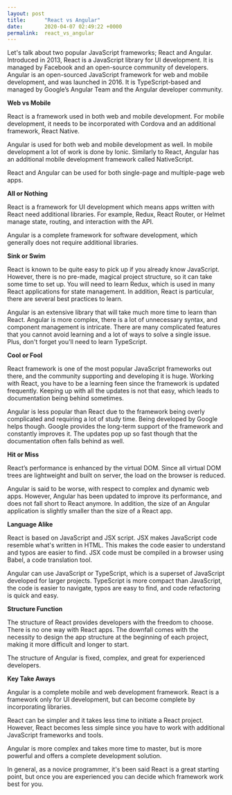```yaml
---
layout: post
title:      "React vs Angular"
date:       2020-04-07 02:49:22 +0000
permalink:  react_vs_angular
---
```



Let's talk about two popular JavaScript frameworks; React and Angular. Introduced in 2013, React is a JavaScript library for UI development. It is managed by Facebook and an open-source community of developers. Angular is an open-sourced JavaScript framework for web and mobile development, and was launched in 2016. It is TypeScript-based and managed by Google’s Angular Team and the Angular developer community.

**Web vs Mobile**

React is a framework used in both web and mobile development. For mobile development, it needs to be incorporated with Cordova and an additional framework, React Native.

Angular is used for both web and mobile development as well. In mobile development a lot of work is done by Ionic. Similarly to React, Angular has an additional mobile development framework called NativeScript. 

React and Angular can be used for both single-page and multiple-page web apps.

**All or Nothing**

React is a framework for UI development which means apps written with React need additional libraries. For example, Redux, React Router, or Helmet manage state, routing, and interaction with the API. 

Angular is a complete framework for software development, which generally does not require additional libraries. 

**Sink or Swim**

React is known to be quite easy to pick up if you already know JavaScript. However, there is no pre-made, magical project structure, so it can take some time to set up. You will need to learn Redux, which is used in many React applications for state management. In addition, React is particular, there are several best practices to learn.

Angular is an extensive library that will take much more time to learn than React. Angular is more complex, there is a lot of unnecessary syntax, and component management is intricate. There are many complicated features that you cannot avoid learning and a lot of ways to solve a single issue. Plus, don't forget you'll need to learn TypeScript.

**Cool or Fool**

React framework is one of the most popular JavaScript frameworks out there, and the community supporting and developing it is huge. Working with React, you have to be a learning feen since the framework is updated frequently. Keeping up with all the updates is not that easy, which leads to documentation being behind sometimes.

Angular is less popular than React due to the framework being overly complicated and requiring a lot of study time. Being developed by Google helps though. Google provides the long-term support of the framework and constantly improves it. The updates pop up so fast though that the documentation often falls behind as well.

**Hit or Miss**

React’s performance is enhanced by the virtual DOM. Since all virtual DOM trees are lightweight and built on server, the load on the browser is reduced. 

Angular is said to be worse, with respect to complex and dynamic web apps. However, Angular has been updated to improve its performance, and does not fall short to React anymore. In addition, the size of an Angular application is slightly smaller than the size of a React app.

**Language Alike**

React is based on JavaScript and JSX script. JSX makes JavaScript code resemble what's written in HTML. This makes the code easier to understand and typos are easier to find. JSX code must be compiled in a browser using Babel, a code translation tool.

Angular can use JavaScript or TypeScript, which is a superset of JavaScript developed for larger projects. TypeScript is more compact than JavaScript, the code is easier to navigate, typos are easy to find, and code refactoring is quick and easy.

**Structure Function**

The structure of React provides developers with the freedom to choose. There is no one way with React apps. The downfall comes with the necessity to design the app structure at the beginning of each project, making it more difficult and longer to start.

The structure of Angular is fixed, complex, and great for experienced developers.

**Key Take Aways**

Angular is a complete mobile and web development framework. React is a framework only for UI development, but can become complete by incorporating libraries.

React can be simpler and it takes less time to initiate a React project. However, React becomes less simple since you have to work with additional JavaScript frameworks and tools.

Angular is more complex and takes more time to master, but is more powerful and offers a complete development solution.

In general, as a novice programmer, it's been said React is a great starting point, but once you are experienced you can decide which framework work best for you. 




